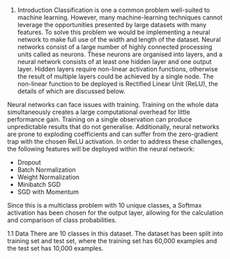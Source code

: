 
1. Introduction
Classification is one a common problem well-suited to machine learning. However, many machine-learning techniques cannot leverage the opportunities presented by large datasets with many features. To solve this problem we would be implementing a neural network to make full use of the width and length of the dataset. Neural networks consist of a large number of highly connected processing units called as neurons. These neurons are organised into layers, and a neural network consists of at least one hidden layer and one output layer. Hidden layers require non-linear activation functions, otherwise the result of multiple layers could be achieved by a single node. The non-linear function to be deployed is Rectified Linear Unit (ReLU), the details of which are discussed below. 

Neural networks can face issues with training. Training on the whole data simultaneously creates a large computational overhead for little performance gain. Training on a single observation can produce unpredictable results that do not generalise. Additionally, neural networks are prone to exploding coefficients and can suffer from the zero-gradient trap with the chosen ReLU activation. In order to address these challenges, the following features will be deployed within the neural network: 

* Dropout
* Batch Normalization
* Weight Normalization
* Minibatch SGD
* SGD with Momentum

Since this is a multiclass problem with 10 unique classes, a Softmax activation has been chosen for the output layer, allowing for the calculation and comparison of class probabilities.

1.1 Data
There are 10 classes in this dataset. The dataset has been split into training set and test set, where the training set has 60,000 examples and the test set has 10,000 examples.
